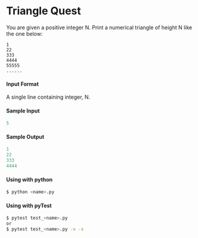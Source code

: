 # Triangle Quest
You are given a positive integer N. Print a numerical triangle of height N like the one below:
```
1
22
333
4444
55555
......
```

#### Input Format
A single line containing integer, N.

#### Sample Input
```python
5
```

#### Sample Output
```python
1
22
333
4444
```

#### Using with python
```bash
$ python <name>.py
```

#### Using with pyTest
```bash
$ pytest test_<name>.py
or
$ pytest test_<name>.py -v -s
```
